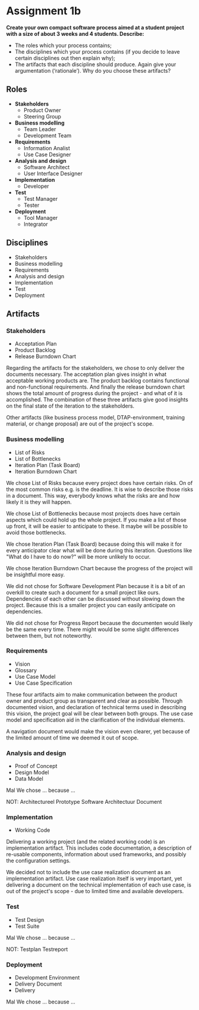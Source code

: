 # Assignment 1b

**Create your own compact software process aimed at a student project with a size of about 3 weeks and 4 students. Describe:**

- The roles which your process contains;
- The disciplines which your process contains (if you decide to leave certain disciplines out then explain
why);
- The artifacts that each discipline should produce. Again give your argumentation (‘rationale’). Why do you choose these artifacts?

## Roles

- **Stakeholders**
	- Product Owner
	- Steering Group
- **Business modelling**
	- Team Leader
	- Development Team
- **Requirements**
	- Information Analist
	- Use Case Designer
- **Analysis and design**
	- Software Architect
	- User Interface Designer
- **Implementation**
	- Developer
- **Test**
	- Test Manager
	- Tester
- **Deployment**
	- Tool Manager
	- Integrator

## Disciplines

- Stakeholders
- Business modelling
- Requirements
- Analysis and design
- Implementation
- Test
- Deployment

## Artifacts

### Stakeholders

- Acceptation Plan
- Product Backlog
- Release Burndown Chart

Regarding the artifacts for the stakeholders, we chose to only deliver the documents necessary. The acceptation plan gives insight in what acceptable working products are. The product backlog contains functional and non-functional requirements. And finally the release burndown chart shows the total amount of progress during the project - and what of it is accomplished. The combination of these three artifacts give good insights on the final state of the iteration to the stakeholders.

Other artifacts (like business process model, DTAP-environment, training material, or change proposal) are out of the project's scope.

### Business modelling

- List of Risks
- List of Bottlenecks
- Iteration Plan (Task Board)
- Iteration Burndown Chart

We chose List of Risks because every project does have certain risks. On of the most common risks e.g. is the deadline. It is wise to describe those risks in a document. This way, everybody knows what the risks are and how likely it is they will happen.

We chose List of Bottlenecks because most projects does have certain aspects which could hold up the whole project. If you make a list of those up front, it will be easier to anticipate to these. It maybe will be possible to avoid those bottlenecks.

We chose Iteration Plan (Task Board) because doing this will make it for every anticipator clear what will be done during this iteration. Questions like "What do I have to do now?" will be more unlikely to occur.

We chose Iteration Burndown Chart because the progress of the project will be insightful more easy.

We did not chose for Software Development Plan because it is a bit of an overkill to create such a document for a small project like ours. Dependencies of each other can be discussed without slowing down the project. Because this is a smaller project you can easily anticipate on dependencies.

We did not chose for Progress Report because the documenten would likely be the same every time. There might would be some slight differences between them, but not noteworthy.

### Requirements

- Vision
- Glossary
- Use Case Model
- Use Case Specification

These four artifacts aim to make communication between the product owner and product group as transparent and clear as possible. Through documented vision, and declaration of technical terms used in describing this vision, the project goal will be clear between both groups. The use case model and specification aid in the clarification of the individual elements.

A navigation document would make the vision even clearer, yet because of the limited amount of time we deemed it out of scope.

### Analysis and design

- Proof of Concept
- Design Model
- Data Model

Mal
We chose ... because ...

NOT:
Architectureel Prototype
Software Architectuur Document

### Implementation

- Working Code

Delivering a working project (and the related working code) is an implementation artifact. This includes code documentation, a description of re-usable components, information about used frameworks, and possibly the configuration settings.

We decided not to include the use case realization document as an implementation artifact. Use case realization itself is very important, yet delivering a document on the technical implementation of each use case, is out of the project's scope - due to limited time and available developers.

### Test

- Test Design
- Test Suite

Mal
We chose ... because ...

NOT:
Testplan
Testreport

### Deployment

- Development Environment
- Delivery Document
- Delivery

Mal
We chose ... because ...
